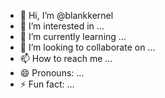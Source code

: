 - 👋 Hi, I’m @blankkernel
- 👀 I’m interested in ...
- 🌱 I’m currently learning ...
- 💞️ I’m looking to collaborate on ...
- 📫 How to reach me ...
- 😄 Pronouns: ...
- ⚡ Fun fact: ...

<!---
blankkernel/blankkernel is a ✨ special ✨ repository because its `README.md` (this file) appears on your GitHub profile.
You can click the Preview link to take a look at your changes.
--->
